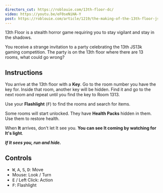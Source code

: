 ```yaml
---
directors_cut: https://roblouie.com/13th-floor-dc/
video: https://youtu.be/eF0seNiHA-Y
post: https://roblouie.com/article/1219/the-making-of-the-13th-floor-js13k-2024/
---
```

13th Floor is a stealth horror game requiring you to stay vigilant and stay in the shadows.

You receive a strange invitation to a party celebrating the 13th JS13k gaming competition. The party is on the 13th floor where there are 13 rooms, what could go wrong?

## Instructions

You arrive at the 13th floor with a **Key**. Go to the room number you have the key for. Inside that room, another key will be hidden. Find it and go to the next room and repeat until you find the key to Room 1313.

Use your **Flashlight** (<kbd>F</kbd>) to find the rooms and search for items.

Some rooms will start unlocked. They have **Health Packs** hidden in them. Use them to restore health.

When **It** arrives, don't let It see you. **You can see It coming by watching for It's light**.

_**If It sees you, run and hide.**_

## Controls
- <kbd>W</kbd>, <kbd>A</kbd>, <kbd>S</kbd>, <kbd>D</kbd>: Move
- Mouse: Look / Turn
- <kbd>E</kbd> / Left Click: Action
- <kbd>F</kbd>: Flashlight
